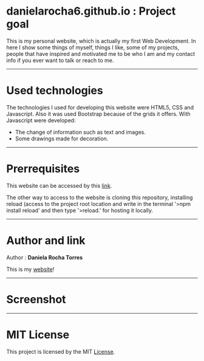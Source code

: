 # danielarocha6.github.io : Project goal
This is my personal website, which is actually my first Web Development. In here I show some things of myself, things I like, some of my projects, people that have inspired and motivated me to be who I am and my contact info if you ever want to talk or reach to me.
*** 
# Used technologies
The technologies I used for developing this website were HTML5, CSS and Javascript. Also it was used Bootstrap because of the grids it offers. With Javascript were developed:
* The change of information such as text and images.
* Some drawings made for decoration.
***
# Prerrequisites
This website can be accessed by this [link](https://danielarocha6.github.io/).

The other way to access to the website is cloning this repository, installing reload (access to the project root location and write in the terminal '>npm install reload' and then type '>reload.' for hosting it locally.

***
# Author and link
Author : **Daniela Rocha Torres** 

This is my [website](https://danielarocha6.github.io/)!
***
# Screenshot

***
# MIT License
This project is licensed by the MIT [License](LICENSE.md).
